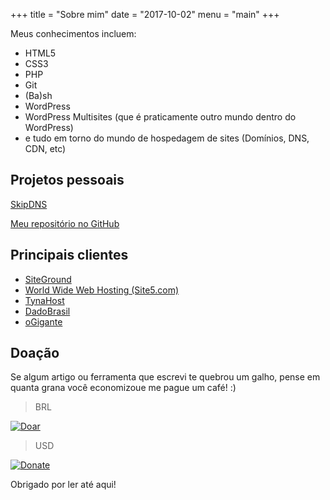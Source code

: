 +++
title = "Sobre mim"
date = "2017-10-02"
menu = "main"
+++

Meus conhecimentos incluem:

* HTML5
* CSS3
* PHP
* Git
* (Ba)sh
* WordPress
* WordPress Multisites (que é praticamente outro mundo dentro do WordPress)
* e tudo em torno do mundo de hospedagem de sites (Domínios, DNS, CDN, etc)

## Projetos pessoais

[SkipDNS](https://skipdns.link)

[Meu repositório no GitHub](https://github.com/renatofrota)

## Principais clientes

* [SiteGround](https://www.siteground.com/)
* [World Wide Web Hosting (Site5.com)](https://www.site5.com)
* [TynaHost](http://tynahost.com)
* [DadoBrasil](https://www.dadobrasil.com.br)
* [oGigante](http://ogigante.com)

## Doação

Se algum artigo ou ferramenta que escrevi te quebrou um galho, pense em quanta grana você economizoue me pague um café! :)

> BRL

[![Doar](https://www.paypalobjects.com/pt_BR/i/btn/btn_donate_SM.gif)](https://www.paypal.com/cgi-bin/webscr?cmd=_s-xclick&hosted_button_id=9JMBDY5QA8X5A)

> USD

[![Donate](https://www.paypalobjects.com/en_US/i/btn/btn_donate_SM.gif)](https://www.paypal.com/cgi-bin/webscr?cmd=_s-xclick&hosted_button_id=R58RLRMM8YM6U)

Obrigado por ler até aqui!
